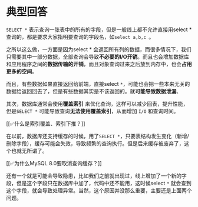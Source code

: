 # 典型回答


`SELECT *` 表示查询一张表中的所有的字段，但是一般线上都不允许直接用select *查询的，都是要求大家指明要查询的字段名，如`select a,b,c `。



之所以这么做，一方面是因为select * 会返回所有列的数据，而很多情况下，我们只需要其中一部分数据，全部查询会导致**不必要的I/O开销**。而且也会增加数据库和应用程序之间的**数据传输的开销**，而且对象查询过来之后放到内存中，也会**占用更多的空间**。



而且，有些数据如果直接返回给前端，直接select `*`，可能也会把一些本来无关的数据给返回回去了，但是有些数据其实是不该返回的。就**可能导致数据泄漏**、



其次，数据库通常会使用**覆盖索引** 来优化查询，这样可以减少回表，提升性能，但是`SELECT *` 可能导致查询**无法使用覆盖索引**，从而增加 `I/O` 和查询时间。



[[✅什么是索引覆盖、索引下推？]]



在以前，数据库还支持缓存的时候，用了`SELECT *`，只要表结构发生变化（新增/删除字段），缓存可能会失效，导致频繁的查询执行。但是后来缓存被废弃了，这个也就无所谓了。



[[✅为什么MySQL 8.0要取消查询缓存？]]



还有一个就是可能会导致隐患，比如我们之前就出现过，线上增加了一个新的字段，但是这个字段只在数据库中加了，代码中还不能用，这时候select `*` 就会查到这个字段，就会导致处理异常。当然，这个原因并没那么重要，主要还是上面两个问题。

